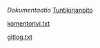 *Dokumentaatio*
[Tuntikirjanpito](https://github.com/alamvisa/ot-harjoitustyo/blob/master/dokumentaatio/tuntikirjanpito.md)

[komentorivi.txt](https://github.com/alamvisa/ot-harjoitustyo/blob/master/laskarit/viikko1/gitlog.txt)

[gitlog.txt](https://github.com/alamvisa/ot-harjoitustyo/blob/master/laskarit/viikko1/komentorivi.txt)


